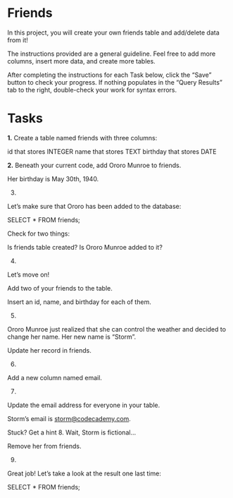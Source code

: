 # Friends
In this project, you will create your own friends table and add/delete data from it!

The instructions provided are a general guideline. Feel free to add more columns, insert more data, and create more tables.

After completing the instructions for each Task below, click the “Save” button to check your progress. If nothing populates in the “Query Results” tab to the right, double-check your work for syntax errors.



# Tasks

**1.** Create a table named friends with three columns:

id that stores INTEGER
name that stores TEXT
birthday that stores DATE


**2.** Beneath your current code, add Ororo Munroe to friends.

Her birthday is May 30th, 1940.

3.
Let’s make sure that Ororo has been added to the database:

SELECT * 
FROM friends;

Check for two things:

Is friends table created?
Is Ororo Munroe added to it?

4.
Let’s move on!

Add two of your friends to the table.

Insert an id, name, and birthday for each of them.

5.
Ororo Munroe just realized that she can control the weather and decided to change her name. Her new name is “Storm”.

Update her record in friends.

6.
Add a new column named email.

7.
Update the email address for everyone in your table.

Storm’s email is storm@codecademy.com.


Stuck? Get a hint
8.
Wait, Storm is fictional…

Remove her from friends.

9.
Great job! Let’s take a look at the result one last time:

SELECT * 
FROM friends;

